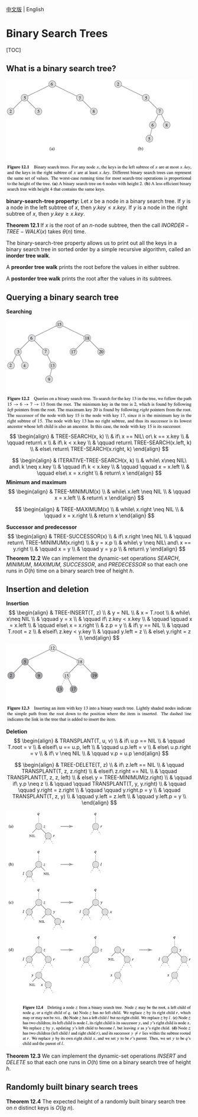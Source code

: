 [中文版](chapter12_zh.md) | English

# Binary Search Trees

[TOC]



## What is a binary search tree?

![12_1](res/12_1.png)

**binary-search-tree property:** Let $x$ be a node in a binary search tree. If $y$ is a node in the left subtree of $x$, then $y.key \leq x.key$. If $y$ is a node in the right subtree of $x$, then $y.key \geq x.key$.

**Theorem 12.1** If $x$ is the root of an $n$-node subtree, then the call $INORDER-TREE-WALK(x)$ takes $\theta(n)$ time.

The binary-search-tree property allows us to print out all the keys in a binary search tree in sorted order by a simple recursive algorithm, called an **inorder tree walk**.

A **preorder tree walk** prints the root before the values in either subtree.

A **postorder tree walk** prints the root after the values in its subtrees.



## Querying a binary search tree

**Searching**

![12_2](res/12_2.png)
$$
\begin{align}
& TREE-SEARCH(x, k) \\
& if\ x == NIL\ or\ k == x.key \\
& \qquad return\ x \\
& if\ k < x.key \\
& \qquad return\ TREE-SEARCH(x.left, k) \\
& else\ return\ TREE-SEARCH(x.right, k)
\end{align}
$$

$$
\begin{align}
& ITERATIVE-TREE-SEARCH(x, k) \\
& while\ x\neq NIL\ and\ k \neq x.key \\
& \qquad if\ k < x.key \\
& \qquad \qquad x = x.left \\
& \qquad else\ x = x.right \\
& return\ x
\end{align}
$$
**Minimum and maximum**
$$
\begin{align}
& TREE-MINIMUM(x) \\
& while\ x.left \neq NIL \\
& \qquad x = x.left \\
& return\ x
\end{align}
$$

$$
\begin{align}
& TREE-MAXIMUM(x) \\
& while\ x.right \neq NIL \\
& \qquad x = x.right \\
& return x
\end{align}
$$

**Successor and predecessor**
$$
\begin{align}
& TREE-SUCCESSOR(x) \\
& if\ x.right \neq NIL \\
& \qquad return\ TREE-MINIMUM(x.right) \\
& y = x.p \\
& while\ y \neq NIL\ and\ x == y.right \\
& \qquad x = y \\
& \qquad y = y.p \\
& return\ y
\end{align}
$$
**Theorem 12.2** We can implement the dynamic-set operations $SEARCH$, $MINIMUM$, $MAXIMUM$, $SUCCESSOR$, and $PREDECESSOR$ so that each one runs in $O(h)$ time on a binary search tree of height $h$.



## Insertion and deletion

**Insertion**
$$
\begin{align}
& TREE-INSERT(T, z) \\
& y = NIL \\
& x = T.root \\
& while\ x\neq NIL \\
& \qquad y = x \\
& \qquad if\ z.key < x.key \\
& \qquad \qquad x = x.left \\
& \qquad else\ x = x.right \\
& z.p = y \\
& if\ y == NIL \\
& \qquad T.root = z \\
& elseif\ z.key < y.key \\
& \qquad y.left = z \\
& else\ y.right = z \\
\end{align}
$$
![12_3](res/12_3.png)

**Deletion**
$$
\begin{align}
& TRANSPLANT(T, u, v) \\
& if\ u.p == NIL \\
& \qquad T.root = v \\
& elseif\ u == u.p, left \\
& \qquad u.p.left = v \\
& else\ u.p.right = v \\
& if\ v \neq NIL \\
& \qquad v.p = u.p
\end{align}
$$

$$
\begin{align}
& TREE-DELETE(T, z) \\
& if\ z.left == NIL \\
& \qquad TRANSPLANT(T, z, z.right) \\
& elseif\ z.right == NIL \\
& \qquad TRANSPLANT(T, z, z, left) \\
& else\ y = TREE-MINIMUM(z.right) \\
& \qquad if\ y.p \neq z \\
& \qquad \qquad TRANSPLANT(T, y, y.right) \\
& \qquad \qquad y.right = z.right \\
& \qquad \qquad y.right.p = y \\
& \qquad TRANSPLANT(T, z, y) \\
& \qquad y.left = z.left \\
& \qquad y.left.p = y \\
\end{align}
$$

![12_4](res/12_4.png)

**Theorem 12.3** We can implement the dynamic-set operations $INSERT$ and $DELETE$ so that each one runs in $O(h)$ time on a binary search tree of height $h$.



## Randomly built binary search trees

**Theorem 12.4** The expected height of a randomly built binary search tree on $n$ distinct keys is $O(lg\ n)$.
